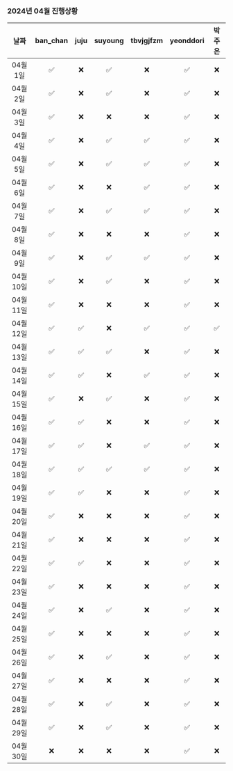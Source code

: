### 2024년 04월 진행상황
| 날짜 | ban_chan | juju | suyoung | tbvjgjfzm | yeonddori | 박주은 |
|:---:|:---:|:---:|:---:|:---:|:---:|:---:|
| 04월 1일 | ✅ | ❌ | ✅ | ❌ | ✅ | ❌ |
| 04월 2일 | ✅ | ❌ | ✅ | ❌ | ✅ | ❌ |
| 04월 3일 | ✅ | ❌ | ❌ | ❌ | ✅ | ❌ |
| 04월 4일 | ✅ | ❌ | ✅ | ✅ | ✅ | ❌ |
| 04월 5일 | ✅ | ❌ | ✅ | ✅ | ✅ | ❌ |
| 04월 6일 | ✅ | ❌ | ❌ | ✅ | ✅ | ❌ |
| 04월 7일 | ✅ | ❌ | ✅ | ✅ | ✅ | ❌ |
| 04월 8일 | ✅ | ❌ | ❌ | ❌ | ✅ | ❌ |
| 04월 9일 | ✅ | ❌ | ✅ | ✅ | ✅ | ❌ |
| 04월 10일 | ✅ | ❌ | ✅ | ❌ | ✅ | ❌ |
| 04월 11일 | ✅ | ❌ | ❌ | ❌ | ✅ | ❌ |
| 04월 12일 | ✅ | ✅ | ❌ | ✅ | ✅ | ✅ |
| 04월 13일 | ✅ | ✅ | ✅ | ❌ | ✅ | ❌ |
| 04월 14일 | ✅ | ✅ | ❌ | ✅ | ✅ | ❌ |
| 04월 15일 | ✅ | ❌ | ✅ | ❌ | ✅ | ❌ |
| 04월 16일 | ✅ | ✅ | ❌ | ❌ | ✅ | ❌ |
| 04월 17일 | ✅ | ✅ | ❌ | ✅ | ✅ | ❌ |
| 04월 18일 | ✅ | ✅ | ✅ | ✅ | ✅ | ❌ |
| 04월 19일 | ✅ | ✅ | ❌ | ❌ | ✅ | ❌ |
| 04월 20일 | ✅ | ❌ | ❌ | ❌ | ✅ | ❌ |
| 04월 21일 | ✅ | ❌ | ❌ | ❌ | ✅ | ❌ |
| 04월 22일 | ✅ | ✅ | ❌ | ❌ | ✅ | ❌ |
| 04월 23일 | ✅ | ❌ | ❌ | ❌ | ✅ | ❌ |
| 04월 24일 | ✅ | ❌ | ✅ | ❌ | ✅ | ❌ |
| 04월 25일 | ✅ | ❌ | ❌ | ❌ | ✅ | ❌ |
| 04월 26일 | ✅ | ❌ | ✅ | ❌ | ✅ | ❌ |
| 04월 27일 | ✅ | ❌ | ❌ | ❌ | ✅ | ❌ |
| 04월 28일 | ✅ | ❌ | ✅ | ❌ | ✅ | ❌ |
| 04월 29일 | ✅ | ❌ | ✅ | ❌ | ✅ | ❌ |
| 04월 30일 | ❌ | ❌ | ❌ | ❌ | ✅ | ❌ |
